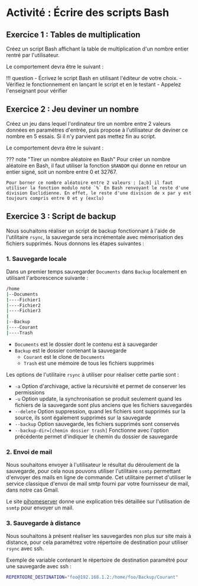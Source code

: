 # Activité : Écrire des scripts Bash

## Exercice 1 : Tables de multiplication 

Créez un script Bash affichant la table de multiplication d'un nombre entier rentré par l'utilisateur.

Le comportement devra être le suivant :

<script id="asciicast-9hzruFZDTLheuZa1tRcxUBcEv" src="https://asciinema.org/a/9hzruFZDTLheuZa1tRcxUBcEv.js" async></script>

!!! question
    - Écrivez le script Bash en utilisant l'éditeur de votre choix.
    - Vérifiez le fonctionnement en lançant le script et en le testant
    - Appelez l'enseignant pour vérifier

## Exercice 2 : Jeu deviner un nombre

Créez un jeu dans lequel l'ordinateur tire un nombre entre 2 valeurs données en paramètres d'entrée, puis propose à l'utilisateur de deviner ce nombre en 5 essais.
Si il n'y parvient pas mettez fin au script.

Le comportement devra être le suivant :

<script id="asciicast-rj5cb2f32ZQaPpUsFZXUqSvUf" src="https://asciinema.org/a/rj5cb2f32ZQaPpUsFZXUqSvUf.js" async></script>

??? note "Tirer un nombre aléatoire en Bash"
    Pour créer un nombre aléatoire en Bash, il faut utiliser la fonction `$RANDOM` qui donne en retour un entier signé, soit un nombre entre 0 et 32767.

    Pour borner ce nombre aléatoire entre 2 valeurs : [a;b] il faut utiliser la fonction modulo noté `%` En Bash renvoyant le reste d'une division Euclidienne. En effet, le reste d'une division de x par y est toujours compris entre 0 et y (exclu)


## Exercice 3 : Script de backup

Nous souhaitons réaliser un script de backup fonctionnant à l'aide de l'utilitaire `rsync`, la sauvegarde sera incrémentale avec mémorisation des fichiers supprimés. Nous donnons les étapes suivantes :

### 1. Sauvegarde locale

Dans un premier temps sauvegarder `Documents` dans `Backup` localement en utilisant l'arborescence suivante :

```bash
/home
|--Documents
|----Fichier1
|----Fichier2
|----Fichier3
|
|--Backup
|----Courant
|----Trash
```

* `Documents` est le dossier dont le contenu est à sauvegarder
* `Backup` est le dossier contenant la sauvegarde
    * `Courant` est le clone de `Documents`
    * `Trash` est une mémoire de tous les fichiers supprimés


Les options de l'utilitaire `rsync` à utiliser pour réaliser cette partie sont :

* `-a` Option d'archivage, active la récursivité et permet de conserver les permissions
* `-u` Option update, la synchronisation se produit seulement quand les fichiers de la sauvegarde sont plus anciens que les fichiers sauvegardés
* `--delete` Option suppression, quand les fichiers sont supprimés sur la source, ils sont également supprimés sur la sauvegarde
* `--backup` Option sauvegarde, les fichiers supprimés sont conservés
* `--backup-dir=[chemin dossier trash]` Fonctionne avec l'option précédente permet d'indiquer le chemin du dossier de sauvegarde


### 2. Envoi de mail

Nous souhaitons envoyer à l'utilisateur le résultat du déroulement de la sauvegarde, pour cela nous pouvons utiliser l'utilitaire `ssmtp` permettant d'envoyer des mails en ligne de commande. Cet utilitaire permet d'utiliser le service classique d'envoi de mail smtp fourni par votre fournisseur de mail, dans notre cas Gmail.

Le site [pihomeserver](https://www.pihomeserver.fr/2015/08/13/envoyer-un-email-depuis-votre-raspberry-pi/) donne une explication très détaillée sur l'utilisation de `ssmtp` pour envoyer un mail.

### 3. Sauvegarde à distance

Nous souhaitons à présent réaliser les sauvegardes non plus sur site mais à distance, pour cela paramétrez votre répertoire de destination pour utiliser `rsync` avec ssh.

Exemple de variable contenant le répertoire de destination paramétré pour une sauvegarde avec ssh :

```bash
REPERTOIRE_DESTINATION="foo@192.168.1.2:/home/foo/Backup/Courant"
```